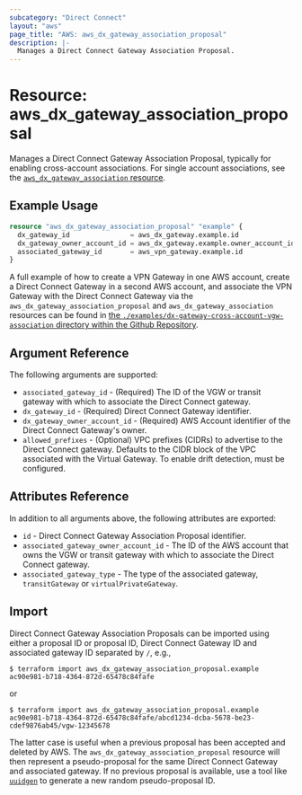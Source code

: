 ```yaml
---
subcategory: "Direct Connect"
layout: "aws"
page_title: "AWS: aws_dx_gateway_association_proposal"
description: |-
  Manages a Direct Connect Gateway Association Proposal.
---
```


# Resource: aws_dx_gateway_association_proposal

Manages a Direct Connect Gateway Association Proposal, typically for enabling cross-account associations. For single account associations, see the [`aws_dx_gateway_association` resource](/docs/providers/aws/r/dx_gateway_association.html).

## Example Usage

```terraform
resource "aws_dx_gateway_association_proposal" "example" {
  dx_gateway_id               = aws_dx_gateway.example.id
  dx_gateway_owner_account_id = aws_dx_gateway.example.owner_account_id
  associated_gateway_id       = aws_vpn_gateway.example.id
}
```

A full example of how to create a VPN Gateway in one AWS account, create a Direct Connect Gateway in a second AWS account, and associate the VPN Gateway with the Direct Connect Gateway via the `aws_dx_gateway_association_proposal` and `aws_dx_gateway_association` resources can be found in [the `./examples/dx-gateway-cross-account-vgw-association` directory within the Github Repository](https://github.com/hashicorp/terraform-provider-aws/tree/main/examples/dx-gateway-cross-account-vgw-association).

## Argument Reference

The following arguments are supported:

* `associated_gateway_id` - (Required) The ID of the VGW or transit gateway with which to associate the Direct Connect gateway.
* `dx_gateway_id` - (Required) Direct Connect Gateway identifier.
* `dx_gateway_owner_account_id` - (Required) AWS Account identifier of the Direct Connect Gateway's owner.
* `allowed_prefixes` - (Optional) VPC prefixes (CIDRs) to advertise to the Direct Connect gateway. Defaults to the CIDR block of the VPC associated with the Virtual Gateway. To enable drift detection, must be configured.

## Attributes Reference

In addition to all arguments above, the following attributes are exported:

* `id` - Direct Connect Gateway Association Proposal identifier.
* `associated_gateway_owner_account_id` - The ID of the AWS account that owns the VGW or transit gateway with which to associate the Direct Connect gateway.
* `associated_gateway_type` - The type of the associated gateway, `transitGateway` or `virtualPrivateGateway`.

## Import

Direct Connect Gateway Association Proposals can be imported using either a proposal ID or proposal ID, Direct Connect Gateway ID and associated gateway ID separated by `/`, e.g.,

```
$ terraform import aws_dx_gateway_association_proposal.example ac90e981-b718-4364-872d-65478c84fafe
```

or

```
$ terraform import aws_dx_gateway_association_proposal.example ac90e981-b718-4364-872d-65478c84fafe/abcd1234-dcba-5678-be23-cdef9876ab45/vgw-12345678
```

The latter case is useful when a previous proposal has been accepted and deleted by AWS.
The `aws_dx_gateway_association_proposal` resource will then represent a pseudo-proposal for the same Direct Connect Gateway and associated gateway.
If no previous proposal is available, use a tool like [`uuidgen`](http://manpages.ubuntu.com/manpages/bionic/man1/uuidgen.1.html) to generate a new random pseudo-proposal ID.
